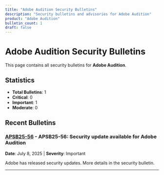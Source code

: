 ```yaml
---
title: "Adobe Audition Security Bulletins"
description: "Security bulletins and advisories for Adobe Audition"
product: "Adobe Audition"
bulletin_count: 1
draft: false
---
```


# Adobe Audition Security Bulletins

This page contains all security bulletins for **Adobe Audition**.

## Statistics

- **Total Bulletins**: 1
- **Critical**: 0
- **Important**: 1
- **Moderate**: 0

## Recent Bulletins

### [APSB25-56](https://helpx.adobe.com/security/products/audition/apsb25-56.html) - APSB25-56: Security update available for Adobe Audition

**Date**: July 8, 2025 | **Severity**: Important

Adobe has released security updates. More details in the security bulletin.

---

